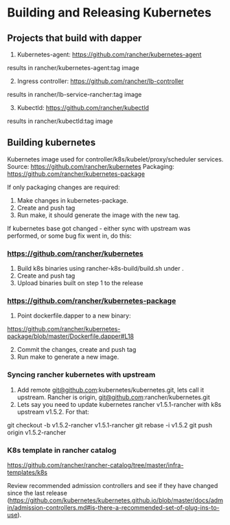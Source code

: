 # Building and Releasing Kubernetes

## Projects that build with dapper

1) Kubernetes-agent: https://github.com/rancher/kubernetes-agent

results in rancher/kubernetes-agent:tag image

2) Ingress controller: https://github.com/rancher/lb-controller

results in rancher/lb-service-rancher:tag image

3) Kubectld: https://github.com/rancher/kubectld

results in rancher/kubectld:tag image


## Building kubernetes

Kubernetes image used for controller/k8s/kubelet/proxy/scheduler services. 
Source: https://github.com/rancher/kubernetes
Packaging: https://github.com/rancher/kubernetes-package

If only packaging changes are required:

1) Make changes in kubernetes-package.
2) Create and push tag
3) Run make, it should generate the image with the new tag.

If kubernetes base got changed - either sync with upstream was performed, or some bug fix went in, do this:

### https://github.com/rancher/kubernetes

1) Build k8s binaries using  rancher-k8s-build/build.sh under .
2) Create and push tag
3) Upload binaries built on step 1 to the release

### https://github.com/rancher/kubernetes-package

1) Point dockerfile.dapper to a new binary:

https://github.com/rancher/kubernetes-package/blob/master/Dockerfile.dapper#L18

2) Commit the changes, create and push tag
3) Run make to generate a new image.

### Syncing rancher kubernetes with upstream

1) Add remote git@github.com:kubernetes/kubernetes.git, lets call it upstream. Rancher is origin, git@github.com:rancher/kubernetes.git
2) Lets say you need to update kubernetes rancher v1.5.1-rancher with k8s upstream v1.5.2. For that:

git checkout -b v1.5.2-rancher v1.5.1-rancher
git rebase -i v1.5.2
git push origin v1.5.2-rancher

### K8s template in rancher catalog

https://github.com/rancher/rancher-catalog/tree/master/infra-templates/k8s

Review recommended admission controllers and see if they have changed since the last release (https://github.com/kubernetes/kubernetes.github.io/blob/master/docs/admin/admission-controllers.md#is-there-a-recommended-set-of-plug-ins-to-use).
